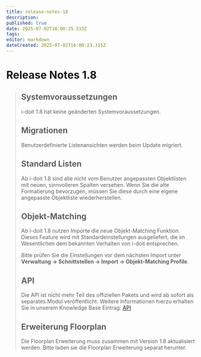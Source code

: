 ```yaml
---
title: release-notes-18
description: 
published: true
date: 2025-07-02T16:08:25.513Z
tags: 
editor: markdown
dateCreated: 2025-07-02T16:08:23.315Z
---
```


# Release Notes 1.8

> Systemvoraussetzungen
> ---------------------
>
> i-doit 1.8 hat keine geänderten Systemvoraussetzungen.
>
> Migrationen
> -----------
>
> Benutzerdefinierte Listenansichten werden beim Update migriert.
>
> Standard Listen
> ---------------
>
> Ab i-doit 1.8 sind alle nicht vom Benutzer angepassten Objektlisten mit neuen, sinnvolleren Spalten versehen. Wenn Sie die alte Formatierung bevorzugen, müssen Sie diese durch eine eigene angepasste Objektliste wiederherstellen.
>
> Objekt-Matching
> ---------------
>
> Ab i-doit 1.8 nutzen Importe die neue Objekt-Matching Funktion. Dieses Feature wird mit Standardeinstellungen ausgeliefert, die im Wesentlichen dem bekannten Verhalten von i-doit entsprechen.
>
> Bitte prüfen Sie die Einstellungen vor dem nächsten Import unter **Verwaltung → Schnittstellen → Import → Objekt-Matching Profile**.
>
> API
> ---
>
> Die API ist nicht mehr Teil des offiziellen Pakets und wird ab sofort als separates Modul veröffentlicht. Weitere Informationen hierzu erhalten Sie in unserem Knowledge Base Eintrag: [API](../../i-doit-add-ons/api/index.md)
>
> Erweiterung Floorplan
> ---------------------
>
> Die Floorplan Erweiterung muss zusammen mit Version 1.8 aktualisiert werden. Bitte laden sie die Floorplan Erweiterung separat herunter.
